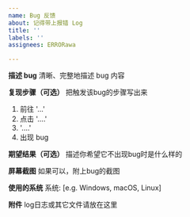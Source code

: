 ```yaml
---
name: Bug 反馈
about: 记得带上报错 Log
title: ''
labels: ''
assignees: ERRORawa

---
```


**描述 bug**
清晰、完整地描述 bug 内容

**复现步骤（可选）**
把触发该bug的步骤写出来
1. 前往 '...'
2. 点击 '....'
3.  '....'
4. 出现 bug

**期望结果（可选）**
描述你希望它不出现bug时是什么样的

**屏幕截图**
如果可以，附上bug的截图

**使用的系统**
系统: [e.g. Windows, macOS, Linux]

**附件**
log日志或其它文件请放在这里

